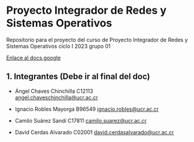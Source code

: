 # Proyecto Integrador de Redes y Sistemas Operativos

Repositorio para el proyecto  del curso de Proyecto Integrador de Redes y Sistemas Operativos ciclo I 2023 grupo 01

[Enlace al docs.google](https://docs.google.com/document/d/10L8kM7qYIKsOVK85LlFsSmQQPOhCoMRJuhMxhY76kJw/edit)

## 1. Integrantes (Debe ir al final del doc)

- Ángel Chaves Chinchilla C12113  
angel.chaveschinchilla@ucr.ac.cr

- Ignacio Robles Mayorga B96549
ignacio.robles@ucr.ac.cr

- Camilo Suárez Sandí C17811
camilo.suarez@ucr.ac.cr

- David Cerdas Alvarado C02001
david.cerdasalvarado@ucr.ac.cr
